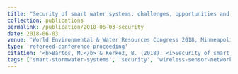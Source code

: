```yaml
---
title: "Security of smart water systems: challenges, opportunities and best practices"
collection: publications
permalink: /publication/2018-06-03-security
date: 2018-06-03
venue: 'World Environmental & Water Resources Congress 2018, Minneapolis, MN'
type: 'refereed-conference-proceeding'
citation: '<b>Bartos, M.</b> & Kerkez, B. (2018). <i>Security of smart water systems: challenges, opportunities and best practices</i>. World Environmental & Water Resources Congress 2018, Minneapolis, MN. [Oral Presentation]'
tags: ['smart-stormwater-systems', 'security', 'wireless-sensor-networks']
---
```

